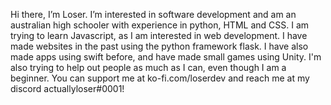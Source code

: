 Hi there, I’m Loser.
I’m interested in software development and am an australian high schooler with experience in python, HTML and CSS.
I am trying to learn Javascript, as I am interested in web development.
I have made websites in the past using the python framework flask. I have also made apps using swift before, and have made small games using Unity.
I'm also trying to help out people as much as I can, even though I am a beginner.
You can support me at ko-fi.com/loserdev and reach me at my discord actuallyloser#0001!
